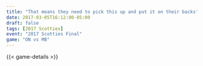 ```yaml
---
title: "That means they need to pick this up and put it on their backs"
date: 2017-03-05T16:12:00-05:00
draft: false
tags: [2017 Scotties]
event: "2017 Scotties Final"
game: "ON vs MB"
---
```

{{< game-details >}}
<!--more--> 
